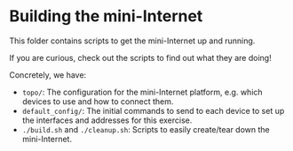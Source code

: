 # Building the mini-Internet

This folder contains scripts to get the mini-Internet up and running.

If you are curious, check out the scripts to find out what they are doing!

Concretely, we have:

- `topo/`: The configuration for the mini-Internet platform, e.g. which devices to use and how to connect them.
- `default_config/`: The initial commands to send to each device to set up the interfaces and addresses for this exercise.
- `./build.sh` and `./cleanup.sh`: Scripts to easily create/tear down the mini-Internet.
